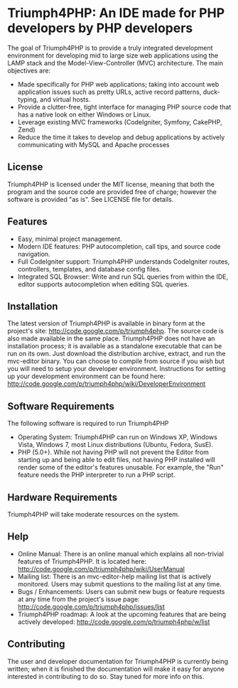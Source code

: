 Triumph4PHP: An IDE made for PHP developers by PHP developers
============================================================
The goal of Triumph4PHP is to provide a truly integrated development environment for developing mid to large size web 
applications using the LAMP stack and the Model-View-Controller (MVC) architecture. The main objectives are:

 - Made specifically for PHP web applications; taking into account web application issues such as pretty URLs, 
   active record patterns, duck-typing, and virtual hosts.
 - Provide a clutter-free, tight interface for managing PHP source code that has a native look on either 
   Windows or Linux.
 - Leverage existing MVC frameworks (CodeIgniter, Symfony, CakePHP, Zend)
 - Reduce the time it takes to develop and debug applications by actively communicating with 
   MySQL and Apache processes
 
License
-------
Triumph4PHP is licensed under the MIT license, meaning that both the program and the source code are provided
free of charge; however the software is provided "as is". See LICENSE file for details. 

Features
--------
  - Easy, minimal project management.
  - Modern IDE features: PHP autocompletion, call tips, and source code navigation.
  - Full CodeIgniter support: Triumph4PHP understands CodeIgniter routes, controllers, templates,
    and database config files.
  - Integrated SQL Browser: Write and run SQL queries from within the IDE, editor supports autocompletion
    when editing SQL queries.
  
Installation
------------
The latest version of Triumph4PHP is available in binary form at the project's site: 
http://code.google.com/p/triumph4php. The source code is also made available in the same place. Triumph4PHP does not 
have an installation process; it is available as a standalone executable that can be run on its own. Just 
download the distribution archive, extract, and run the mvc-editor binary.  You can choose 
to compile from source if you wish but you will need to setup your developer environment. Instructions for
setting up your development environment can be found here: http://code.google.com/p/triumph4php/wiki/DeveloperEnvironment

Software Requirements
---------------------
The following software is required to run Triumph4PHP

 - Operating System: Triumph4PHP can run on Windows XP, Windows Vista, Windows 7, most Linux distributions 
   (Ubuntu, Fedora, SusE).
 - PHP (5.0+). While not having PHP will not prevent the Editor from starting up and being able to edit files, 
   not having PHP installed will render some of the editor's features unusable. For example, the "Run" 
   feature needs the PHP interpreter to run a PHP script.

Hardware Requirements
----------------------
Triumph4PHP will take moderate resources on the system.

Help
------------
 - Online Manual: There is an online manual which explains all non-trivial features of Triumph4PHP. It is
   located here: http://code.google.com/p/triumph4php/wiki/UserManual
 - Mailing list: There is an mvc-editor-help mailing list that is actively monitored.  Users may submit 
   questions to the mailing list at any time.
 - Bugs / Enhancements: Users can submit new bugs or feature requests at any time from the project's
   issue page: http://code.google.com/p/triumph4php/issues/list
 - Triumph4PHP roadmap: A look at the upcoming features that are being actively developed:
   http://code.google.com/p/triumph4php/w/list
   
Contributing
------------
The user and developer documentation for Triumph4PHP is currently being written; when it is finished the
documentation will make it easy for anyone interested in contributing to do so. Stay tuned for
more info on this.